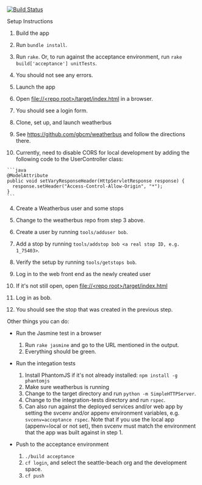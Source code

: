 [![Build Status](https://travis-ci.org/sgravrock/weatherbus-web.svg?branch=master)](https://travis-ci.org/sgravrock/weatherbus-web)

Setup Instructions 

1. Build the app
  1. Run `bundle install`.
  2. Run `rake`. Or, to run against the acceptance environment, run `rake build['acceptance'] unitTests`.
  3. You should not see any errors.

2. Launch the app
  1. Open [file://&lt;repo root&gt;/target/index.html]() in a browser.
  2. You should see a login form.

3. Clone, set up, and launch weatherbus
  1. See <https://github.com/gbcm/weatherbus> and follow the directions there.
  2. Currently, need to disable CORS for local development by adding the following code to the UserController class:

    ```java
    @ModelAttribute
    public void setVaryResponseHeader(HttpServletResponse response) {
      response.setHeader("Access-Control-Allow-Origin", "*");
    }
    ```

4. Create a Weatherbus user and some stops
  1. Change to the weatherbus repo from step 3 above.
  2. Create a user by running `tools/adduser bob`.
  3. Add a stop by running `tools/addstop bob <a real stop ID, e.g. 1_75403>`.
  4. Verify the setup by running `tools/getstops bob`.

5. Log in to the web front end as the newly created user
  1. If it's not still open, open [file://&lt;repo root&gt;/target/index.html]()
  2. Log in as bob.
  3. You should see the stop that was created in the previous step.


Other things you can do:

* Run the Jasmine test in a browser
  1. Run `rake jasmine` and go to the URL mentioned in the output.
  2. Everything should be green.

* Run the integation tests
  1. Install PhantomJS if it's not already installed: `npm install -g phantomjs`
  2. Make sure weatherbus is running
  3. Change to the target directory and run `python -m SimpleHTTPServer`.
  4. Change to the integration-tests directory and run `rspec`.
  5. Can also run against the deployed services and/or web app by setting the svcenv and/or appenv environment variables, e.g. `svcenv=acceptance rspec`. Note that if you use the local app (appenv=local or not set), then svcenv must match the environment that the app was built against in step 1.

* Push to the acceptance environment
  1. `./build acceptance`
  2. `cf login`, and select the seattle-beach org and the development space.
  3. `cf push`
